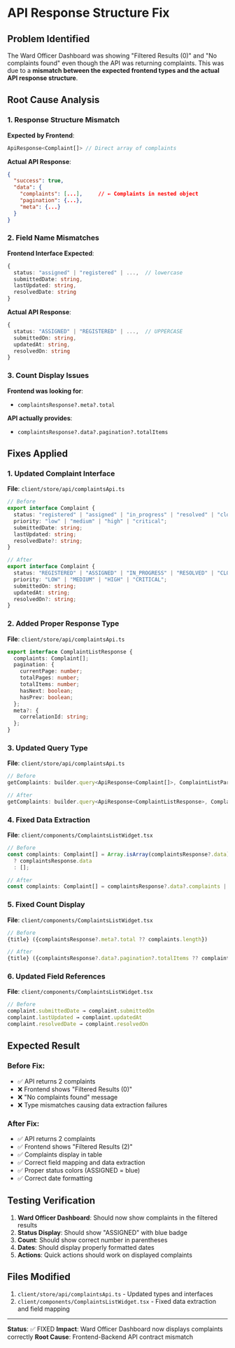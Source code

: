 # API Response Structure Fix

## Problem Identified
The Ward Officer Dashboard was showing "Filtered Results (0)" and "No complaints found" even though the API was returning complaints. This was due to a **mismatch between the expected frontend types and the actual API response structure**.

## Root Cause Analysis

### 1. Response Structure Mismatch
**Expected by Frontend**:
```typescript
ApiResponse<Complaint[]> // Direct array of complaints
```

**Actual API Response**:
```json
{
  "success": true,
  "data": {
    "complaints": [...],     // ← Complaints in nested object
    "pagination": {...},
    "meta": {...}
  }
}
```

### 2. Field Name Mismatches
**Frontend Interface Expected**:
```typescript
{
  status: "assigned" | "registered" | ...,  // lowercase
  submittedDate: string,
  lastUpdated: string,
  resolvedDate: string
}
```

**Actual API Response**:
```typescript
{
  status: "ASSIGNED" | "REGISTERED" | ...,  // UPPERCASE
  submittedOn: string,
  updatedAt: string,
  resolvedOn: string
}
```

### 3. Count Display Issues
**Frontend was looking for**:
- `complaintsResponse?.meta?.total`

**API actually provides**:
- `complaintsResponse?.data?.pagination?.totalItems`

## Fixes Applied

### 1. Updated Complaint Interface
**File**: `client/store/api/complaintsApi.ts`

```typescript
// Before
export interface Complaint {
  status: "registered" | "assigned" | "in_progress" | "resolved" | "closed" | "reopened";
  priority: "low" | "medium" | "high" | "critical";
  submittedDate: string;
  lastUpdated: string;
  resolvedDate?: string;
}

// After  
export interface Complaint {
  status: "REGISTERED" | "ASSIGNED" | "IN_PROGRESS" | "RESOLVED" | "CLOSED" | "REOPENED";
  priority: "LOW" | "MEDIUM" | "HIGH" | "CRITICAL";
  submittedOn: string;
  updatedAt: string;
  resolvedOn?: string;
}
```

### 2. Added Proper Response Type
**File**: `client/store/api/complaintsApi.ts`

```typescript
export interface ComplaintListResponse {
  complaints: Complaint[];
  pagination: {
    currentPage: number;
    totalPages: number;
    totalItems: number;
    hasNext: boolean;
    hasPrev: boolean;
  };
  meta?: {
    correlationId: string;
  };
}
```

### 3. Updated Query Type
**File**: `client/store/api/complaintsApi.ts`

```typescript
// Before
getComplaints: builder.query<ApiResponse<Complaint[]>, ComplaintListParams>

// After
getComplaints: builder.query<ApiResponse<ComplaintListResponse>, ComplaintListParams>
```

### 4. Fixed Data Extraction
**File**: `client/components/ComplaintsListWidget.tsx`

```typescript
// Before
const complaints: Complaint[] = Array.isArray(complaintsResponse?.data)
  ? complaintsResponse.data
  : [];

// After
const complaints: Complaint[] = complaintsResponse?.data?.complaints || [];
```

### 5. Fixed Count Display
**File**: `client/components/ComplaintsListWidget.tsx`

```typescript
// Before
{title} ({complaintsResponse?.meta?.total ?? complaints.length})

// After
{title} ({complaintsResponse?.data?.pagination?.totalItems ?? complaints.length})
```

### 6. Updated Field References
**File**: `client/components/ComplaintsListWidget.tsx`

```typescript
// Before
complaint.submittedDate → complaint.submittedOn
complaint.lastUpdated → complaint.updatedAt  
complaint.resolvedDate → complaint.resolvedOn
```

## Expected Result

### Before Fix:
- ✅ API returns 2 complaints
- ❌ Frontend shows "Filtered Results (0)"
- ❌ "No complaints found" message
- ❌ Type mismatches causing data extraction failures

### After Fix:
- ✅ API returns 2 complaints  
- ✅ Frontend shows "Filtered Results (2)"
- ✅ Complaints display in table
- ✅ Correct field mapping and data extraction
- ✅ Proper status colors (ASSIGNED = blue)
- ✅ Correct date formatting

## Testing Verification

1. **Ward Officer Dashboard**: Should now show complaints in the filtered results
2. **Status Display**: Should show "ASSIGNED" with blue badge
3. **Count**: Should show correct number in parentheses
4. **Dates**: Should display properly formatted dates
5. **Actions**: Quick actions should work on displayed complaints

## Files Modified
1. `client/store/api/complaintsApi.ts` - Updated types and interfaces
2. `client/components/ComplaintsListWidget.tsx` - Fixed data extraction and field mapping

---

**Status**: ✅ FIXED
**Impact**: Ward Officer Dashboard now displays complaints correctly
**Root Cause**: Frontend-Backend API contract mismatch